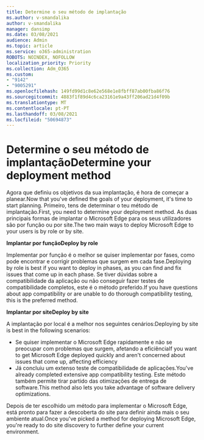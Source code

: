 ```yaml
---
title: Determine o seu método de implantação
ms.author: v-smandalika
author: v-smandalika
manager: dansimp
ms.date: 03/08/2021
audience: Admin
ms.topic: article
ms.service: o365-administration
ROBOTS: NOINDEX, NOFOLLOW
localization_priority: Priority
ms.collection: Adm_O365
ms.custom:
- "9142"
- "9005291"
ms.openlocfilehash: 149fd99d1c8e62e568e1e8fbff87ab00fba86f76
ms.sourcegitcommit: 4883f1f89d4c6ca23161e9a43ff206ad21d4f09b
ms.translationtype: MT
ms.contentlocale: pt-PT
ms.lasthandoff: 03/08/2021
ms.locfileid: "50694873"
---
```

# <a name="determine-your-deployment-method"></a><span data-ttu-id="f8797-102">Determine o seu método de implantação</span><span class="sxs-lookup"><span data-stu-id="f8797-102">Determine your deployment method</span></span>

<span data-ttu-id="f8797-103">Agora que definiu os objetivos da sua implantação, é hora de começar a planear.</span><span class="sxs-lookup"><span data-stu-id="f8797-103">Now that you've defined the goals of your deployment, it's time to start planning.</span></span> <span data-ttu-id="f8797-104">Primeiro, tens de determinar o teu método de implantação.</span><span class="sxs-lookup"><span data-stu-id="f8797-104">First, you need to determine your deployment method.</span></span> <span data-ttu-id="f8797-105">As duas principais formas de implantar o Microsoft Edge para os seus utilizadores são por função ou por site.</span><span class="sxs-lookup"><span data-stu-id="f8797-105">The two main ways to deploy Microsoft Edge to your users is by role or by site.</span></span>

<span data-ttu-id="f8797-106">**Implantar por função**</span><span class="sxs-lookup"><span data-stu-id="f8797-106">**Deploy by role**</span></span>

<span data-ttu-id="f8797-107">Implementar por função é o melhor se quiser implementar por fases, como pode encontrar e corrigir problemas que surgem em cada fase.</span><span class="sxs-lookup"><span data-stu-id="f8797-107">Deploying by role is best if you want to deploy in phases, as you can find and fix issues that come up in each phase.</span></span> <span data-ttu-id="f8797-108">Se tiver dúvidas sobre a compatibilidade da aplicação ou não conseguir fazer testes de compatibilidade completos, este é o método preferido.</span><span class="sxs-lookup"><span data-stu-id="f8797-108">If you have questions about app compatibility or are unable to do thorough compatibility testing, this is the preferred method.</span></span>

<span data-ttu-id="f8797-109">**Implantar por site**</span><span class="sxs-lookup"><span data-stu-id="f8797-109">**Deploy by site**</span></span>

<span data-ttu-id="f8797-110">A implantação por local é a melhor nos seguintes cenários:</span><span class="sxs-lookup"><span data-stu-id="f8797-110">Deploying by site is best in the following scenarios:</span></span>
- <span data-ttu-id="f8797-111">Se quiser implementar o Microsoft Edge rapidamente e não se preocupar com problemas que surgem, afetando a eficiência</span><span class="sxs-lookup"><span data-stu-id="f8797-111">If you want to get Microsoft Edge deployed quickly and aren't concerned about issues that come up, affecting efficiency</span></span>
- <span data-ttu-id="f8797-112">Já concluiu um extenso teste de compatibilidade de aplicações.</span><span class="sxs-lookup"><span data-stu-id="f8797-112">You've already completed extensive app compatibility testing.</span></span> <span data-ttu-id="f8797-113">Este método também permite tirar partido das otimizações de entrega de software.</span><span class="sxs-lookup"><span data-stu-id="f8797-113">This method also lets you take advantage of software delivery optimizations.</span></span>

<span data-ttu-id="f8797-114">Depois de ter escolhido um método para implementar o Microsoft Edge, está pronto para fazer a descoberta do site para definir ainda mais o seu ambiente atual.</span><span class="sxs-lookup"><span data-stu-id="f8797-114">Once you've picked a method for deploying Microsoft Edge, you're ready to do site discovery to further define your current environment.</span></span>
